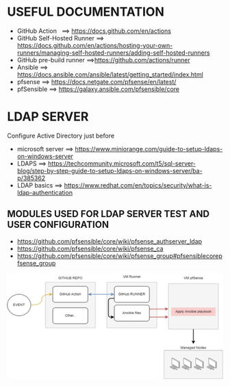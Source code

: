 # USEFUL DOCUMENTATION
* GitHub Action &nbsp; ==> https://docs.github.com/en/actions
* GitHub Self-Hosted Runner ==> https://docs.github.com/en/actions/hosting-your-own-runners/managing-self-hosted-runners/adding-self-hosted-runners
* GitHub pre-build runner ==>https://github.com/actions/runner
* Ansible ==> https://docs.ansible.com/ansible/latest/getting_started/index.html
* pfsense ==> https://docs.netgate.com/pfsense/en/latest/
* pfSensible ==> https://galaxy.ansible.com/pfsensible/core

# LDAP SERVER
Configure Active Directory just before
* microsoft server ==> https://www.miniorange.com/guide-to-setup-ldaps-on-windows-server
* LDAPS ==> https://techcommunity.microsoft.com/t5/sql-server-blog/step-by-step-guide-to-setup-ldaps-on-windows-server/ba-p/385362
* LDAP basics ==> https://www.redhat.com/en/topics/security/what-is-ldap-authentication

## MODULES USED FOR LDAP SERVER TEST AND USER CONFIGURATION
* https://github.com/pfsensible/core/wiki/pfsense_authserver_ldap
* https://github.com/pfsensible/core/wiki/pfsense_ca
* https://github.com/pfsensible/core/wiki/pfsense_group#pfsensiblecorepfsense_group

![Infra](infra.png)